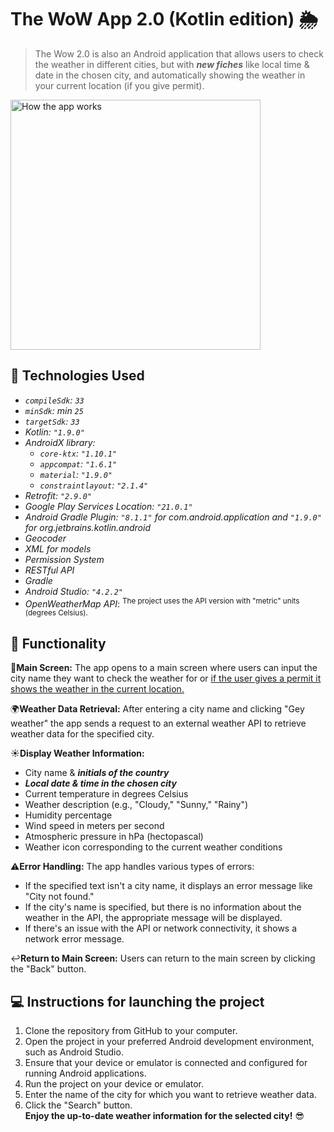 # The WoW App 2.0 (Kotlin edition) 🌦️
> The Wow 2.0 is also an Android application that allows users to check the weather in different cities, but with __*new fiches*__ like local time & date in the chosen city, and automatically showing the weather in your current location (if you give permit).
<img src="wow2_exsample.gif" alt="How the app works" height="400px" style="margin-right: 20px;">

## 🎯 Technologies Used

- *`compileSdk`: `33`*
- *`minSdk`: min `25`*
- *`targetSdk`: `33`*
- *Kotlin: `"1.9.0"`*
- *AndroidX library:*
   - *`core-ktx`: `"1.10.1"`*
   - *`appcompat`: `"1.6.1"`*
   - *`material`: `"1.9.0"`*
   - *`constraintlayout`: `"2.1.4"`*
- *Retrofit: `"2.9.0"`*
- *Google Play Services Location: `"21.0.1"`*
- *Android Gradle Plugin: `"8.1.1"` for com.android.application and `"1.9.0"` for org.jetbrains.kotlin.android*
- *Geocoder*
- *XML for models*
- *Permission System*
- *RESTful API*
- *Gradle*
- *Android Studio: `"4.2.2"`*
- *OpenWeatherMap API*: <sup>The project uses the API version with "metric" units (degrees Celsius).<sup>

## 🔧 Functionality
📱**Main Screen:** The app opens to a main screen where users can input the city name they want to check the weather for or <u>if the user gives a permit it shows the weather in the current location.</u>

🌍**Weather Data Retrieval:** After entering a city name and clicking "Gey weather" the app sends a request to an external weather API to retrieve weather data for the specified city.

☀️**Display Weather Information:**
- City name & __*initials of the country*__
- __*Local date & time in the chosen city*__
- Current temperature in degrees Celsius
- Weather description (e.g., "Cloudy," "Sunny," "Rainy")
- Humidity percentage
- Wind speed in meters per second
- Atmospheric pressure in hPa (hectopascal)
- Weather icon corresponding to the current weather conditions
 
⚠️**Error Handling:** The app handles various types of errors:
- If the specified text isn't a city name, it displays an error message like "City not found."
- If the city's name is specified, but there is no information about the weather in the API, the appropriate message will be displayed.
- If there's an issue with the API or network connectivity, it shows a network error message.
 
↩️**Return to Main Screen:** Users can return to the main screen by clicking the "Back" button.

## 💻 Instructions for launching the project
1. Clone the repository from GitHub to your computer.
2. Open the project in your preferred Android development environment, such as Android Studio.
3. Ensure that your device or emulator is connected and configured for running Android applications.
4. Run the project on your device or emulator.
5. Enter the name of the city for which you want to retrieve weather data.
6. Click the "Search" button.\
**Enjoy the up-to-date weather information for the selected city!** 😎
